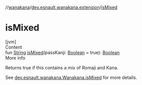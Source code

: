 //[wanakana](../index.md)/[dev.esnault.wanakana.extension](index.md)/[isMixed](is-mixed.md)



# isMixed  
[jvm]  
Content  
fun [String](https://kotlinlang.org/api/latest/jvm/stdlib/kotlin/-string/index.html).[isMixed](is-mixed.md)(passKanji: [Boolean](https://kotlinlang.org/api/latest/jvm/stdlib/kotlin/-boolean/index.html) = true): [Boolean](https://kotlinlang.org/api/latest/jvm/stdlib/kotlin/-boolean/index.html)  
More info  


Returns true if this contains a mix of Romaji and Kana.



See [dev.esnault.wanakana.Wanakana.isMixed](../dev.esnault.wanakana/-wanakana/is-mixed.md) for more details.

  



